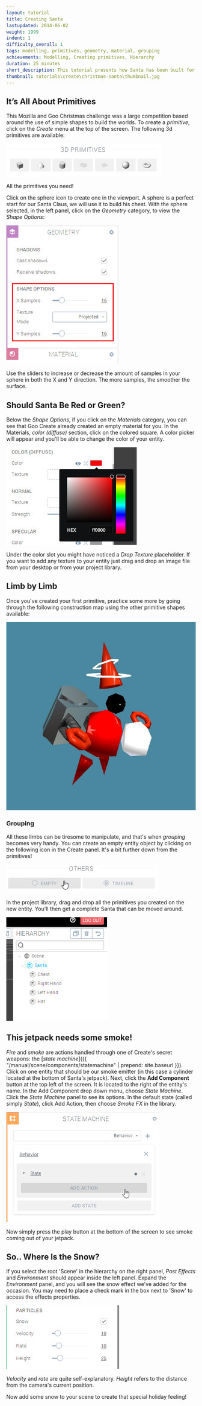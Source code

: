 ```yaml
---
layout: tutorial
title: Creating Santa
lastupdated: 2014-06-02
weight: 1999
indent: 1
difficulty_overall: 1
tags: modelling, primitives, geometry, material, grouping
achievements: Modelling, Creating primitives, Hierarchy
duration: 25 minutes
short_description: This tutorial presents how Santa has been built for the Christmas scene and goes through some special Christmas features added in Goo Create.
thumbnail: tutorials\create\christmas-santa\thumbnail.jpg
---
```


## It’s All About Primitives

This Mozilla and Goo Christmas challenge was a large competition based around the use of simple shapes to build the worlds. To create a *primitive*, click on the *Create* menu at the top of the screen. The following 3d primitives are available:

![](primitives.jpg)

All the primitives you need!

Click on the sphere icon to create one in the viewport. A sphere is a perfect start for our Santa Claus, we will use it to build his chest. With the sphere selected, in the left panel, click on the *Geometry* category, to view the *Shape Options*:

![](image_11.png)

Use the sliders to increase or decrease the amount of samples in your sphere in both the X and Y direction. The more samples, the smoother the surface.

## Should Santa Be Red or Green?

Below the *Shape Options*, if you click on the *Materials* category, you can see that Goo Create already created an empty material for you. In the Materials, *color (diffuse)* section, click on the colored square. A color picker will appear and you'll be able to change the color of your entity.

![Material panel: Diffuse Color](image_21.png)

Under the color slot you might have noticed a *Drop Texture* placeholder. If you want to add any texture to your entity just drag and drop an image file from your desktop or from your project library.

## Limb by Limb

Once you've created your first primitive, practice some more by going through the following construction map using the other primitive shapes available:

![Assembly picture](image_3.jpg)

### Grouping

All these limbs can be tiresome to manipulate, and that's when *grouping* becomes very handy. You can create an empty entity object by clicking on the following icon in the Create panel. It's a bit further down from the primitives!

![Create an empty entity](empty.jpg)

In the project library, drag and drop all the primitives you created on the new entity. You'll then get a complete Santa that can be moved around.

![Parent an entity to another](image_51.png)

## This jetpack needs some smoke!

*Fire* and *smoke* are actions handled through one of Create's secret weapons: the [_state machine_]({{ "/manual/scene/components/statemachine" | prepend: site.baseurl }}). Click on one entity that should be our smoke emitter (in this case a cylinder located at the bottom of Santa's jetpack). Next, click the **Add Component** button at the top left of the screen. It is located to the right of the entity's name. In the Add Component drop down menu, choose *State Machine*. Click the _State Machine_ panel to see its options. In the default state (called simply _State_), click Add Action, then choose *Smoke FX* in the library.

![Add an action to a state](add-action.jpg)

Now simply press the play button at the bottom of the screen to see smoke coming out of your jetpack.

## So.. Where Is the Snow?

If you select the root 'Scene' in the hierarchy on the right panel, _Post Effects_ and _Environment_ should appear inside the left panel. Expand the _Environment_ panel, and you will see the snow effect we've added for the occasion. You may need to place a check mark in the box next to 'Snow' to access the effects properties.

![Snow options in the environment panel](image_71.png)

*Velocity* and *rate* are quite self-explanatory. *Height* refers to the distance from the camera's current position.

Now add some snow to your scene to create that special holiday feeling!
